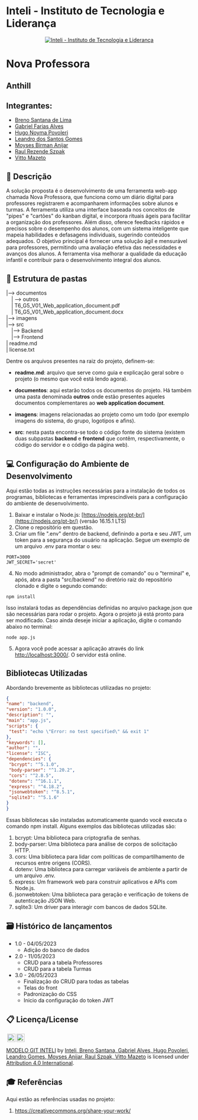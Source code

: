 # Inteli - Instituto de Tecnologia e Liderança 

<p align="center">
<a href= "https://www.inteli.edu.br/"><img src="https://www.inteli.edu.br/wp-content/uploads/2021/08/20172028/marca_1-2.png" alt="Inteli - Instituto de Tecnologia e Liderança" border="0"></a>
</p>

# Nova Professora

## Anthill

## Integrantes: 
- [Breno Santana de Lima](https://www.linkedin.com/in/breno-santana-4a1912228/)
- [Gabriel Farias Alves](https://www.linkedin.com/in/gabriel-farias-alves/)
- [Hugo Noyma Povoleri](https://www.linkedin.com/in/hugo-noyma/)
- [Leandro dos Santos Gomes](https://www.linkedin.com/in/leandro-dos-santos-gomes/)
- [Moyses Birman Anijar](https://www.linkedin.com/in/moyses-birman-anijar-884648231/)
- [Raul Rezende Szpak](https://www.linkedin.com/in/raul-rezende-szpak-642079186/)
- [Vitto Mazeto](https://www.linkedin.com/in/vitto-mazeto/)

## 📝 Descrição

A solução proposta é o desenvolvimento de uma ferramenta web-app chamada Nova Professora, que funciona como um diário digital para professores registrarem e acompanharem informações sobre alunos e turmas. A ferramenta utiliza uma interface baseada nos conceitos de "pipes" e "cartões" do kanban digital, e incorpora rituais ágeis para facilitar a organização dos professores. Além disso, oferece feedbacks rápidos e precisos sobre o desempenho dos alunos, com um sistema inteligente que mapeia habilidades e defasagens individuais, sugerindo conteúdos adequados. O objetivo principal é fornecer uma solução ágil e mensurável para professores, permitindo uma avaliação efetiva das necessidades e avanços dos alunos. A ferramenta visa melhorar a qualidade da educação infantil e contribuir para o desenvolvimento integral dos alunos.

## 📁 Estrutura de pastas

|--> documentos<br>
  &emsp;| --> outros <br>
  &emsp;| T6_G5_V01_Web_application_document.pdf<br>
  &emsp;| T6_G5_V01_Web_application_document.docx<br>
|--> imagens<br>
|--> src<br>
  &emsp;|--> Backend<br>
  &emsp;|--> Frontend<br>
| readme.md<br>
| license.txt

Dentre os arquivos presentes na raiz do projeto, definem-se:

- <b>readme.md</b>: arquivo que serve como guia e explicação geral sobre o projeto (o mesmo que você está lendo agora).

- <b>documentos</b>: aqui estarão todos os documentos do projeto. Há também uma pasta denominada <b>outros</b> onde estão presentes aqueles documentos complementares ao <b>web application document</b>.

- <b>imagens</b>: imagens relacionadas ao projeto como um todo (por exemplo imagens do sistema, do grupo, logotipos e afins).

- <b>src</b>: nesta pasta encontra-se todo o código fonte do sistema (existem duas subpastas <b>backend</b> e <b>frontend</b> que contêm, respectivamente, o código do servidor e o código da página web).


## 💻 Configuração do Ambiente de Desenvolvimento

Aqui estão todas as instruções necessárias para a instalação de todos os programas, bibliotecas e ferramentas imprescindíveis para a configuração do ambiente de desenvolvimento.

1. Baixar e instalar o Node.js: [https://nodejs.org/pt-br/](https://nodejs.org/pt-br/) (versão 16.15.1 LTS)
2. Clone o repositório em questão.
3. Criar um file ".env" dentro de backend, definindo a porta e seu JWT, um token para a segurança do usuário na aplicação. Segue um exemplo de um arquivo .env para montar o seu:
   
```terminal
PORT=3000
JWT_SECRET='secret'
```

4. No modo administrador, abra o "prompt de comando" ou o "terminal" e, após, abra a pasta "src/backend" no diretório raiz do repositório clonado e digite o segundo comando:

```terminal
npm install
```

Isso instalará todas as dependências definidas no arquivo package.json que são necessárias para rodar o projeto. Agora o projeto já está pronto para ser modificado. Caso ainda deseje iniciar a aplicação, digite o comando abaixo no terminal:

```terminal
node app.js
```

5. Agora você pode acessar a aplicação através do link [http://localhost:3000/](http://localhost:3000/).
O servidor está online.

## Bibliotecas Utilizadas

Abordando brevemente as bibliotecas utilizadas no projeto:

```json
{
"name": "backend",
"version": "1.0.0",
"description": "",
"main": "app.js",
"scripts": {
 "test": "echo \"Error: no test specified\" && exit 1"
},
"keywords": [],
"author": "",
"license": "ISC",
"dependencies": {
 "bcrypt": "^5.1.0",
 "body-parser": "^1.20.2",
 "cors": "^2.8.5",
 "dotenv": "^16.1.1",
 "express": "^4.18.2",
 "jsonwebtoken": "^8.5.1",
 "sqlite3": "^5.1.6"
}
}

```
Essas bibliotecas são instaladas automaticamente quando você executa o comando npm install. Alguns exemplos das bibliotecas utilizadas são:

1. bcrypt: Uma biblioteca para criptografia de senhas.
2. body-parser: Uma biblioteca para análise de corpos de solicitação HTTP.
3. cors: Uma biblioteca para lidar com políticas de compartilhamento de recursos entre origens (CORS).
4. dotenv: Uma biblioteca para carregar variáveis de ambiente a partir de um arquivo .env.
5. express: Um framework web para construir aplicativos e APIs com Node.js.
6. jsonwebtoken: Uma biblioteca para geração e verificação de tokens de autenticação JSON Web.
7. sqlite3: Um driver para interagir com bancos de dados SQLite.

## 🗃 Histórico de lançamentos

* 1.0 - 04/05/2023
    * Adição do banco de dados
* 2.0 - 11/05/2023
    * CRUD para a tabela Professores
    * CRUD para a tabela Turmas
* 3.0 - 26/05/2023
    * Finalização do CRUD para todas as tabelas
    * Telas do front
    * Padronização do CSS
    * Inicio da configuração do token JWT

## 📋 Licença/License

<img style="height:22px!important;margin-left:3px;vertical-align:text-bottom;" src="https://mirrors.creativecommons.org/presskit/icons/cc.svg?ref=chooser-v1"><img style="height:22px!important;margin-left:3px;vertical-align:text-bottom;" src="https://mirrors.creativecommons.org/presskit/icons/by.svg?ref=chooser-v1"><p xmlns:cc="http://creativecommons.org/ns#" xmlns:dct="http://purl.org/dc/terms/"><a property="dct:title" rel="cc:attributionURL" href="https://github.com/Spidus/Teste_Final_1">MODELO GIT INTELI</a> by <a rel="cc:attributionURL dct:creator" property="cc:attributionName" href="https://github.com/2023M2T6-Inteli/Projeto5">Inteli, Breno Santana, Gabriel Alves, Hugo Povoleri, Leandro Gomes, Moyses Anijar, Raul Szpak, Vitto Mazeto</a> is licensed under <a href="http://creativecommons.org/licenses/by/4.0/?ref=chooser-v1" target="_blank" rel="license noopener noreferrer" style="display:inline-block;">Attribution 4.0 International</a>.</p>

## 🎓 Referências

Aqui estão as referências usadas no projeto:

1. <https://creativecommons.org/share-your-work/>

